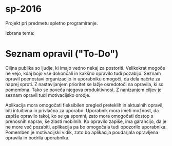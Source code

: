 # sp-2016
Projekt pri predmetu spletno programiranje.

Izbrana tema:
# Seznam opravil ("To-Do")

Ciljna publika so ljudje, ki imajo vedno nekaj za postoriti. Velikokrat mogoče ne vejo, kdaj bojo vse dokončali in kakšno opravilo tudi pozabijo.
Seznam opravil poenostavi organizacijo in uporabniku omogoči, da dela načrte za naprej sproti. Z nastavljanjem prioritet se lažje osredotoči na opravila, ki so pomembna. Tako se poveča njegova produktivnost. Z nanizanjem ciljev je seznam opravil tudi motivacijsko orodje. 

Aplikacija mora omogočati fleksibilen pregled preteklih in aktualnih opravil, biti intuitivna in privlačna za uporabo. Uporabnik mora imeti možnost, da zapiše opravilo takoj, ko se ga spomni, zato mora omogočati dostop s prenosnih naprav, še zlasti mobilnih. Ko opravilo zapiše, ima garancijo, da je ne more več pozabiti, aplikacija pa bo omogočala tudi opozorilo uporabnika. Pomemben je motivacijski vidik, zato bo aplikacija poudarjala opravljena opravila in bodrila uporabnika.
